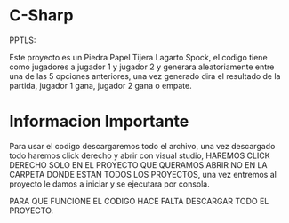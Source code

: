 # C-Sharp
PPTLS:

Este proyecto es un Piedra Papel Tijera Lagarto Spock, el codigo tiene como jugadores a jugador 1 y jugador 2 y generara aleatoriamente entre una de las 5 opciones anteriores, una vez generado dira el resultado de la partida, jugador 1 gana, jugador 2 gana o empate. 

# Informacion Importante

Para usar el codigo descargaremos todo el archivo, una vez descargado todo haremos click derecho y abrir con visual studio, HAREMOS CLICK DERECHO SOLO EN EL PROYECTO QUE QUERAMOS ABRIR NO EN LA CARPETA DONDE ESTAN TODOS LOS PROYECTOS, una vez entremos al proyecto le damos a iniciar y se ejecutara por consola.

PARA QUE FUNCIONE EL CODIGO HACE FALTA DESCARGAR TODO EL PROYECTO.
